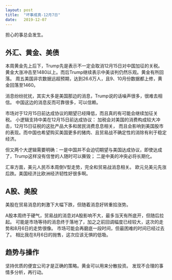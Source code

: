 ```yaml
---
layout: post
title:  "坏事成真-12月7日"
date:   2019-12-07
---
```


担心的事总会发生。


## 外汇、黄金、美债
本周黄金先上后下，Trump先是表示不一定会取消12月15日对中国加征的关税。
黄金大涨冲击至1480以上。而后Trump继续表示中美谈判仍然乐观。黄金有所回落。
周五美国非农数据远超预期，达到26.6万人，且9、10月份数据都上修，黄金回落至1460。

消息纷纷扰扰，其实大多是美国那边的消息，Trump说的话噪声很多，很难去相信。
中国这边的消息反而可靠很多，可以信赖。

市场对于12月15日前达成协议的期望已经降低，而且真的有可能会继续加征关税。
小逻辑支持中美在12月15日前达成协议：
加税会对美国的消费构成较大冲击，12月15日征税的这批产品大多和居民消费息息相关，
而且会影响到美国股市的表现。而中国也希望购买美国更多的猪肉、且贸易战不确定性的消除有利于稳定经济。

但又两个大逻辑需要明确：一是中国并不会迫切期望与美国达成协议，即使达成了，Trump这样没有信誉的人随时可以撕毁；
二是中美的冲突必将长期化。

汇率方面，美元人民币本周倒V型走势，完全和贸易战消息相关。
欧元兑美元先涨后跌。美国经济比欧洲经济韧性好很多啊。

## A股、美股
美股在贸易消息的刺激下大幅下跌，但随着消息好转重拾涨势。

A股本周终于硬气，贸易战的消息对A股影响不大，最多当天有所底开，但随后拉起。
可能是市场等待的消息终于落地了，加之之前回调幅度已经较大，这次的走势和8月6日的走势很像。
市场可能会再磨底一段时间，但最困难的时间已经过去了。
相比我在8月6日的抛售，这次应该无惧的低吸。

## 趋势与操作
坚持优质的便宜公司才是正确的策略。黄金可以用来分散投资。
发现不合理的事情多分析，再行动。
